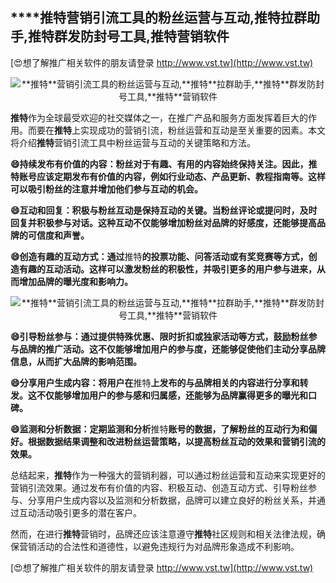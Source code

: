 ## ****推特**营销引流工具的粉丝运营与互动,**推特**拉群助手,**推特**群发防封号工具,**推特**营销软件**

[😍想了解推广相关软件的朋友请登录 http://www.vst.tw](http://www.vst.tw)

 <center><img src="https://vst.tw/MP4/tuiguang/png/4.png" alt="**推特**营销引流工具的粉丝运营与互动,**推特**拉群助手,**推特**群发防封号工具,**推特**营销软件"></center>

**推特**作为全球最受欢迎的社交媒体之一，在推广产品和服务方面发挥着巨大的作用。而要在**推特**上实现成功的营销引流，粉丝运营和互动是至关重要的因素。本文将介绍**推特**营销引流工具中粉丝运营与互动的关键策略和方法。

**😄持续发布有价值的内容：粉丝对于有趣、有用的内容始终保持关注。因此，**推特**账号应该定期发布有价值的内容，例如行业动态、产品更新、教程指南等。这样可以吸引粉丝的注意并增加他们参与互动的机会。**

**😄互动和回复：积极与粉丝互动是保持互动的关键。当粉丝评论或提问时，及时回复并积极参与对话。这种互动不仅能够增加粉丝对品牌的好感度，还能够提高品牌的可信度和声誉。**

**😄创造有趣的互动方式：通过**推特**的投票功能、问答活动或有奖竞赛等方式，创造有趣的互动活动。这样可以激发粉丝的积极性，并吸引更多的用户参与进来，从而增加品牌的曝光度和影响力。**

 <center><img src="https://vst.tw/MP4/tuiguang/png/7.png" alt="**推特**营销引流工具的粉丝运营与互动,**推特**拉群助手,**推特**群发防封号工具,**推特**营销软件"></center>

**😄引导粉丝参与：通过提供特殊优惠、限时折扣或独家活动等方式，鼓励粉丝参与品牌的推广活动。这不仅能够增加用户的参与度，还能够促使他们主动分享品牌信息，从而扩大品牌的影响范围。**

**😄分享用户生成内容：将用户在**推特**上发布的与品牌相关的内容进行分享和转发。这不仅能够增加用户的参与感和归属感，还能够为品牌赢得更多的曝光和口碑。**

**😄监测和分析数据：定期监测和分析**推特**账号的数据，了解粉丝的互动行为和偏好。根据数据结果调整和改进粉丝运营策略，以提高粉丝互动的效果和营销引流的效果。**

总结起来，**推特**作为一种强大的营销利器，可以通过粉丝运营和互动来实现更好的营销引流效果。通过发布有价值的内容、积极互动、创造互动方式、引导粉丝参与、分享用户生成内容以及监测和分析数据，品牌可以建立良好的粉丝关系，并通过互动活动吸引更多的潜在客户。

然而，在进行**推特**营销时，品牌还应该注意遵守**推特**社区规则和相关法律法规，确保营销活动的合法性和道德性，以避免违规行为对品牌形象造成不利影响。

[😍想了解推广相关软件的朋友请登录 http://www.vst.tw](http://www.vst.tw)



